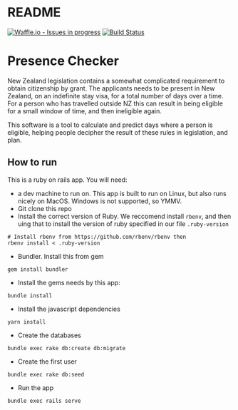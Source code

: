# README

[![Waffle.io - Issues in progress](https://badge.waffle.io/ServiceInnovationLab/PresenceChecker.png?label=in%20progress&title=In%20Progress)](http://waffle.io/ServiceInnovationLab/PresenceChecker)
[![Build Status](https://travis-ci.org/ServiceInnovationLab/PresenceChecker.svg?branch=master)](https://travis-ci.org/ServiceInnovationLab/PresenceChecker)

# Presence Checker

New Zealand legislation contains a somewhat complicated requirement to obtain citizenship by grant. The applicants needs to be present in New Zealand, on an indefinite stay visa, for a total number of days over a time. For a person who has travelled outside NZ this can result in being eligible for a small window of time, and then ineligible again.

This software is a tool to calculate and predict days where a person is eligible, helping people decipher the result of these rules in legislation, and plan.

## How to run

This is a ruby on rails app. You will need:
* a dev machine to run on. This app is built to run on Linux, but also runs nicely on MacOS. Windows is not supported, so YMMV.
* Git clone this repo
* Install the correct version of Ruby. We reccomend install `rbenv`, and then uing that to install the version of ruby specified in our file `.ruby-version`
```
# Install rbenv from https://github.com/rbenv/rbenv then
rbenv install < .ruby-version
```

* Bundler. Install this from gem
```
gem install bundler
```

* Install the gems needs by this app:
```
bundle install
```
* Install the javascript dependencies
```
yarn install
```
* Create the databases
```
bundle exec rake db:create db:migrate
```
* Create the first user
```
bundle exec rake db:seed
```
* Run the app
```
bundle exec rails serve
```
